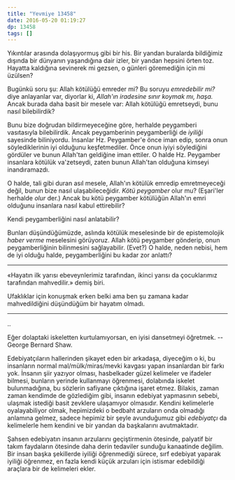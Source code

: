 ```yaml
---
title: "Yevmiye 13458"
date: 2016-05-20 01:19:27
dp: 13458
tags: []
---
```


Yıkıntılar arasında dolaşıyormuş gibi bir his. Bir yandan buralarda bildiğimiz
dışında bir dünyanın yaşandığına dair izler, bir yandan hepsini örten
toz. Hayatta kaldığına sevinerek mi gezsen, o günleri göremediğin için mi
üzülsen?

Bugünkü soru şu: Allah kötülüğü emreder mi? Bu soruyu *emredebilir mi?* diye
anlayanlar var, diyorlar ki, *Allah'ın iradesine sınır koymak mı, haşa.* Ancak
burada daha basit bir mesele var: Allah kötülüğü emretseydi, bunu nasıl
bilebilirdik?

Bunu bize doğrudan bildirmeyeceğine göre, herhalde peygamberi vasıtasıyla
bilebilirdik. Ancak peygamberinin peygamberliği de *iyiliği* sayesinde
biliniyordu. İnsanlar Hz. Peygamber'e önce iman edip, sonra onun söylediklerinin
iyi olduğunu keşfetmediler. Önce onun iyiyi söylediğini gördüler ve bunun
Allah'tan geldiğine iman ettiler. O halde Hz. Peygamber insanlara kötülük
va'zetseydi, zaten bunun Allah'tan olduğuna kimseyi inandıramazdı.

O halde, tali gibi duran asıl mesele, Allah'ın kötülük emredip emretmeyeceği
değil, bunun bize nasıl ulaşabileceğidir. *Kötü peygamber* olur mu? (Eşari'ler
herhalde *olur* der.) Ancak bu kötü peygamber kötülüğün Allah'ın emri olduğunu
insanlara nasıl kabul ettirebilir?

Kendi peygamberliğini nasıl anlatabilir?

Bunları düşündüğümüzde, aslında kötülük meselesinde bir de epistemolojik *haber
verme* meselesini görüyoruz. Allah kötü peygamber gönderip, onun
peygamberliğinin bilinmesini sağlayabilir. (Evet?) O halde, neden nebisi, hem de
iyi olduğu halde, peygamberliğini bu kadar zor anlattı?

-----

«Hayatın ilk yarısı ebeveynlerimiz tarafından, ikinci yarısı da
 çocuklarımız tarafından mahvedilir.» demiş biri.

Ufaklıklar için konuşmak erken belki ama ben şu zamana kadar mahvedildiğini
düşündüğüm bir hayatım olmadı. 

-----

.. 

  Eğer dolaptaki iskeletten kurtulamıyorsan, en iyisi dansetmeyi öğretmek. --
  George Bernard Shaw.

Edebiyatçıların hallerinden şikayet eden bir arkadaşa, diyeceğim o ki, bu
insanların normal mal/mülk/miras/mevki kavgası yapan insanlardan bir farkı
yok. İnsanın şiir yazıyor olması, hasbelkader güzel kelimeler ve ifadeler
bilmesi, bunların yerinde kullanmayı öğrenmesi, dolabında iskelet bulunmadığına,
bu sözlerin safiyane çıktığına işaret etmez. Bilakis, zaman zaman kendimde de
gözlediğim gibi, insanın edebiyat yapmasının sebebi, ulaşmak istediği basit
zevklere ulaşamıyor olmasıdır. Kendini kelimelerle oyalayabiliyor olmak,
hepimizdeki o bedbaht arzuların onda olmadığı anlamına gelmez, sadece hepimiz
bir şeyle avunduğumuz gibi *edebiyatçı* da kelimelerle hem kendini ve bir yandan
da başkalarını avutmaktadır. 

Şahsen edebiyatın insanın arzularını geçiştirmenin ötesinde, palyatif bir takım
faydaların ötesinde daha derin tedaviler sunduğu kanaatinde değilim. Bir insan
başka şekillerde iyiliği öğrenmediği sürece, sırf edebiyat yaparak iyiliği
öğrenmez, en fazla kendi küçük arzuları için istismar edebildiği araçlara bir de
kelimeleri ekler.


